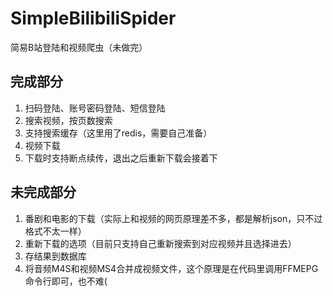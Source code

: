 # SimpleBilibiliSpider
简易B站登陆和视频爬虫（未做完）
## 完成部分
1. 扫码登陆、账号密码登陆、短信登陆
2. 搜索视频，按页数搜索
3. 支持搜索缓存（这里用了redis，需要自己准备）
4. 视频下载
5. 下载时支持断点续传，退出之后重新下载会接着下
## 未完成部分
1. 番剧和电影的下载（实际上和视频的网页原理差不多，都是解析json，只不过格式不太一样）
2. 重新下载的选项（目前只支持自己重新搜索到对应视频并且选择进去）
3. 存结果到数据库
4. 将音频M4S和视频MS4合并成视频文件，这个原理是在代码里调用FFMEPG命令行即可，也不难(
